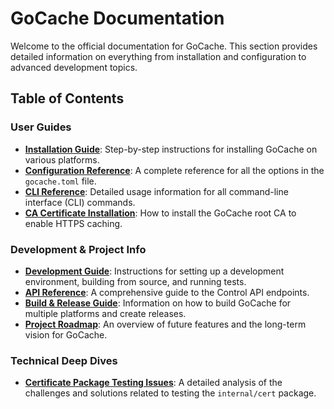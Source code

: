 # GoCache Documentation

Welcome to the official documentation for GoCache. This section provides detailed information on everything from installation and configuration to advanced development topics.

## Table of Contents

### User Guides

*   **[Installation Guide](./installation.md)**: Step-by-step instructions for installing GoCache on various platforms.
*   **[Configuration Reference](./configuration.md)**: A complete reference for all the options in the `gocache.toml` file.
*   **[CLI Reference](./cli-reference.md)**: Detailed usage information for all command-line interface (CLI) commands.
*   **[CA Certificate Installation](./ca-installation.md)**: How to install the GoCache root CA to enable HTTPS caching.

### Development & Project Info

*   **[Development Guide](./development.md)**: Instructions for setting up a development environment, building from source, and running tests.
*   **[API Reference](./api-reference.md)**: A comprehensive guide to the Control API endpoints.
*   **[Build & Release Guide](./build.md)**: Information on how to build GoCache for multiple platforms and create releases.
*   **[Project Roadmap](./roadmap.md)**: An overview of future features and the long-term vision for GoCache.

### Technical Deep Dives

*   **[Certificate Package Testing Issues](./cert_testing_issues.md)**: A detailed analysis of the challenges and solutions related to testing the `internal/cert` package.
